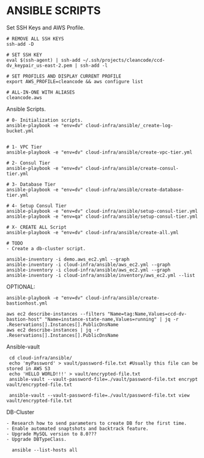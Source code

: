 # ANSIBLE SCRIPTS

Set SSH Keys and AWS Profile.

    # REMOVE ALL SSH KEYS
    ssh-add -D

    # SET SSH KEY 
    eval $(ssh-agent) | ssh-add ~/.ssh/projects/cleancode/ccd-dv_keypair_us-east-2.pem | ssh-add -l
    
    # SET PROFILES AND DISPLAY CURRENT PROFILE
    export AWS_PROFILE=cleancode && aws configure list

    # ALL-IN-ONE WITH ALIASES
    cleancode.aws


Ansible Scripts.

    # 0- Initialization scripts.
    ansible-playbook -e "env=dv" cloud-infra/ansible/_create-log-bucket.yml
        
        
    # 1- VPC Tier
    ansible-playbook -e "env=dv" cloud-infra/ansible/create-vpc-tier.yml
    
    # 2- Consul Tier
    ansible-playbook -e "env=dv" cloud-infra/ansible/create-consul-tier.yml
    
    # 3- Database Tier
    ansible-playbook -e "env=dv" cloud-infra/ansible/create-database-tier.yml
    
    # 4- Setup Consul Tier
    ansible-playbook -e "env=dv" cloud-infra/ansible/setup-consul-tier.yml
    ansible-playbook -e "env=qa" cloud-infra/ansible/setup-consul-tier.yml
        
    # X- CREATE ALL Script
    ansible-playbook -e "env=dv" cloud-infra/ansible/create-all.yml        
        
    # TODO
    - Create a db-cluster script.
 
    ansible-inventory -i demo.aws_ec2.yml --graph
    ansible-inventory -i cloud-infra/ansible/aws_ec2.yml --graph
    ansible-inventory -i cloud-infra/ansible/aws_ec2.yml --graph
    ansible-inventory -i cloud-infra/ansible/inventory/aws_ec2.yml --list
    
    

OPTIONAL:

    ansible-playbook -e "env=dv" cloud-infra/ansible/create-bastionhost.yml
    
    aws ec2 describe-instances --filters "Name=tag:Name,Values=ccd-dv-bastion-host" "Name=instance-state-name,Values=running" | jq -r .Reservations[].Instances[].PublicDnsName
    aws ec2 describe-instances | jq -r .Reservations[].Instances[].PublicDnsName
    
 Ansible-vault  
 
     cd cloud-infra/ansible/
     echo 'myPassword' > vault/password-file.txt #Usually this file can be stored in AWS S3
     echo 'HELLO WORLD!!!' > vault/encrypted-file.txt 
     ansible-vault --vault-password-file=./vault/password-file.txt encrypt vault/encrypted-file.txt 
     
     ansible-vault --vault-password-file=./vault/password-file.txt view vault/encrypted-file.txt 
     
     
 DB-Cluster
 
    - Research how to send parameters to create DB for the first time.
    - Enable automated snaptshots and backtrack feature.
    - Upgrade MySQL version to 8.0???
    - Upgrade DBTypeClass.
    
      ansible --list-hosts all
      